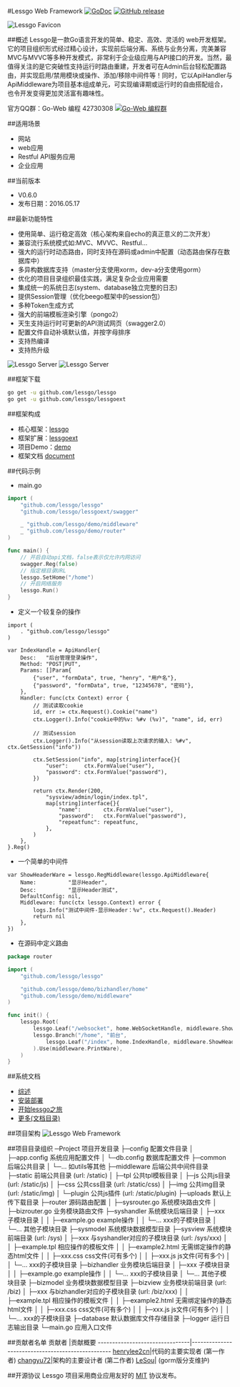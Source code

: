 #Lessgo Web Framework  [![GoDoc](https://godoc.org/github.com/lessgo/lessgo?status.svg)](https://godoc.org/github.com/lessgo/lessgo) [![GitHub release](https://img.shields.io/github/release/lessgo/lessgo.svg)](https://github.com/lessgo/lessgo/releases)

![Lessgo Favicon](https://github.com/lessgo/doc/raw/master/img/favicon.png)

##概述
Lessgo是一款Go语言开发的简单、稳定、高效、灵活的 web开发框架。它的项目组织形式经过精心设计，实现前后端分离、系统与业务分离，完美兼容MVC与MVVC等多种开发模式，非常利于企业级应用与API接口的开发。当然，最值得关注的是它突破性支持运行时路由重建，开发者可在Admin后台轻松配置路由，并实现启用/禁用模块或操作、添加/移除中间件等！同时，它以ApiHandler与ApiMiddleware为项目基本组成单元，可实现编译期或运行时的自由搭配组合，也令开发变得更加灵活富有趣味性。

官方QQ群：Go-Web 编程 42730308    [![Go-Web 编程群](http://pub.idqqimg.com/wpa/images/group.png)](http://jq.qq.com/?_wv=1027&k=fzi4p1)

##适用场景
- 网站
- web应用
- Restful API服务应用
- 企业应用

##当前版本
- V0.6.0
- 发布日期：2016.05.17

##最新功能特性
- 使用简单、运行稳定高效（核心架构来自echo的真正意义的二次开发）
- 兼容流行系统模式如:MVC、MVVC、Restful...
- 强大的运行时动态路由，同时支持在源码或admin中配置（动态路由保存在数据库中）
- 多异构数据库支持（master分支使用xorm，dev-a分支使用gorm）
- 优化的项目目录组织最佳实践，满足复杂企业应用需要
- 集成统一的系统日志(system、database独立完整的日志)
- 提供Session管理（优化beego框架中的session包）
- 多种Token生成方式
- 强大的前端模板渲染引擎（pongo2）
- 天生支持运行时可更新的API测试网页（swagger2.0）
- 配置文件自动补填默认值，并按字母排序
- 支持热编译
- 支持热升级

![Lessgo Server](https://github.com/lessgo/doc/raw/master/img/server.jpg) 
![Lessgo Server](https://github.com/lessgo/doc/raw/master/img/admin.png)

##框架下载

```sh
go get -u github.com/lessgo/lessgo
go get -u github.com/lessgo/lessgoext
```

##框架构成
- 核心框架：[lessgo](https://github.com/lessgo/lessgo)
- 框架扩展：[lessgoext](https://github.com/lessgo/lessgoext)
- 项目Demo：[demo](https://github.com/lessgo/demo)
- 框架文档  [document](https://github.com/lessgo/doc)

##代码示例

- main.go
```go
import (
    "github.com/lessgo/lessgo"
    "github.com/lessgo/lessgoext/swagger"

    _ "github.com/lessgo/demo/middleware"
    _ "github.com/lessgo/demo/router"
)

func main() {
    // 开启自动api文档，false表示仅允许内网访问
    swagger.Reg(false)
    // 指定根目录URL
    lessgo.SetHome("/home")
    // 开启网络服务
    lessgo.Run()
}
```

- 定义一个较复杂的操作
```
import (
    . "github.com/lessgo/lessgo"
)

var IndexHandle = ApiHandler{
    Desc:   "后台管理登录操作",
    Method: "POST|PUT",
    Params: []Param{
        {"user", "formData", true, "henry", "用户名"},
        {"password", "formData", true, "12345678", "密码"},
    },
    Handler: func(ctx Context) error {
        // 测试读取cookie
        id, err := ctx.Request().Cookie("name")
        ctx.Logger().Info("cookie中的%v: %#v (%v)", "name", id, err)

        // 测试session
        ctx.Logger().Info("从session读取上次请求的输入: %#v", ctx.GetSession("info"))

        ctx.SetSession("info", map[string]interface{}{
            "user":     ctx.FormValue("user"),
            "password": ctx.FormValue("password"),
        })

        return ctx.Render(200,
            "sysview/admin/login/index.tpl",
            map[string]interface{}{
                "name":       ctx.FormValue("user"),
                "password":   ctx.FormValue("password"),
                "repeatfunc": repeatfunc,
            },
        )
    },
}.Reg()
```

- 一个简单的中间件
```
var ShowHeaderWare = lessgo.RegMiddleware(lessgo.ApiMiddleware{
    Name:          "显示Header",
    Desc:          "显示Header测试",
    DefaultConfig: nil,
    Middleware: func(ctx lessgo.Context) error {
        logs.Info("测试中间件-显示Header：%v", ctx.Request().Header)
        return nil
    },
})
```

- 在源码中定义路由
```go
package router

import (
    "github.com/lessgo/lessgo"

    "github.com/lessgo/demo/bizhandler/home"
    "github.com/lessgo/demo/middleware"
)

func init() {
    lessgo.Root(
        lessgo.Leaf("/websocket", home.WebSocketHandle, middleware.ShowHeaderWare),
        lessgo.Branch("/home", "前台",
            lessgo.Leaf("/index", home.IndexHandle, middleware.ShowHeaderWare),
        ).Use(middleware.PrintWare),
    )
}
```

##系统文档
- [综述](https://github.com/lessgo/doc/blob/master/Introduction.md)
- [安装部署](https://github.com/lessgo/doc/blob/master/Install.md)
- [开始lessgo之旅](https://github.com/lessgo/doc/blob/master/Develop01.md)
- [更多(文档目录)](https://github.com/lessgo/doc/blob/master/README.md)

##项目架构
![Lessgo Web Framework](https://github.com/lessgo/doc/raw/master/img/LessgoWebFramework.jpg)


##项目目录组织
─Project 项目开发目录
├─config 配置文件目录
│  ├─app.config 系统应用配置文件
│  └─db.config 数据库配置文件
├─common 后端公共目录
│  └─... 如utils等其他
├─middleware 后端公共中间件目录
├─static 前端公共目录 (url: /static)
│  ├─tpl 公共tpl模板目录
│  ├─js 公共js目录 (url: /static/js)
│  ├─css 公共css目录 (url: /static/css)
│  ├─img 公共img目录 (url: /static/img)
│  └─plugin 公共js插件 (url: /static/plugin)
├─uploads 默认上传下载目录
├─router 源码路由配置
│  ├─sysrouter.go 系统模块路由文件
│  ├─bizrouter.go 业务模块路由文件
├─syshandler 系统模块后端目录
│  ├─xxx 子模块目录
│  │  ├─example.go example操作
│  │  └─... xxx的子模块目录
│  └─... 其他子模块目录
├─sysmodel 系统模块数据模型目录
├─sysview 系统模块前端目录 (url: /sys)
│  ├─xxx 与syshandler对应的子模块目录 (url: /sys/xxx)
│  │  ├─example.tpl 相应操作的模板文件
│  │  ├─example2.html 无需绑定操作的静态html文件
│  │  ├─xxx.css css文件(可有多个)
│  │  ├─xxx.js js文件(可有多个)
│  │  └─... xxx的子模块目录
├─bizhandler 业务模块后端目录
│  ├─xxx 子模块目录
│  │  ├─example.go example操作
│  │  └─... xxx的子模块目录
│  └─... 其他子模块目录
├─bizmodel 业务模块数据模型目录
├─bizview 业务模块前端目录 (url: /biz)
│  ├─xxx 与bizhandler对应的子模块目录 (url: /biz/xxx)
│  │  ├─example.tpl 相应操作的模板文件
│  │  ├─example2.html 无需绑定操作的静态html文件
│  │  ├─xxx.css css文件(可有多个)
│  │  ├─xxx.js js文件(可有多个)
│  │  └─... xxx的子模块目录
├─database 默认数据库文件存储目录
├─logger 运行日志输出目录
└─main.go 应用入口文件

##贡献者名单
贡献者                          |贡献概要
--------------------------------|--------------------------------------------------
[henrylee2cn](https://github.com/henrylee2cn)|代码的主要实现者 (第一作者) 
[changyu72](https://github.com/changyu72)|架构的主要设计者 (第二作者) 
[LeSou](https://github.com/LeSou)| (gorm版分支维护) 

##开源协议
Lessgo 项目采用商业应用友好的 [MIT](https://github.com/lessgo/lessgo/raw/master/LICENSE) 协议发布。


